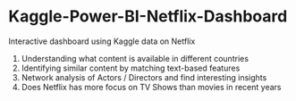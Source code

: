 # Kaggle-Power-BI-Netflix-Dashboard
Interactive dashboard using Kaggle data on Netflix 

1. Understanding what content is available in different countries
2. Identifying similar content by matching text-based features
3. Network analysis of Actors / Directors and find interesting insights
4. Does Netflix has more focus on TV Shows than movies in recent years
